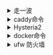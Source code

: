 <details>

<summary>走一波</summary>

```
更新安装软件 
apt update -y
apt update -y && apt upgrade -y
apt install wget curl sudo vim git -y

安装bbr
echo "net.core.default_qdisc=fq" >> /etc/sysctl.conf
echo "net.ipv4.tcp_congestion_control=bbr" >> /etc/sysctl.conf     
echo "net.ipv4.icmp_echo_ignore_all=1" >> /etc/sysctl.conf  
sysctl -p

开关IPV6
curl -O https://github.com/yvhk750/001/raw/main/sh/ipv6.sh && chmod +x ipv6.sh && sudo ./ipv6.sh

安装ssh 
wget https://github.com/yvhk750/001/raw/main/sh/key.sh --no-check-certificate&& bash key.sh yvhk750

caddy NaiveProxy 与 Trojan（支持CF优选IP） 
脚本1
wget -N --no-check-certificate https://github.com/yvhk750/001/raw/main/sh/nt1.sh && bash nt1.sh
脚本2
bash <(curl -s https://raw.githubusercontent.com/yvhk750/001/main/sh/nt.sh) 域名 账号 密码

安装 docker
curl -fsSL https://get.docker.com -o get-docker.sh
sh get-docker.sh

ufw防火墙控制docker 开放80 443 52022
wget -N --no-check-certificate https://github.com/yvhk750/001/raw/main/sh/ufw.sh && bash ufw.sh


安装 alist
curl -fsSL "https://alist.nn.ci/v3.sh" | bash -s install  
更新
curl -fsSL "https://alist.nn.ci/v3.sh" | bash -s update
卸载
curl -fsSL "https://alist.nn.ci/v3.sh" | bash -s uninstall

alist+arist
docker run -d --restart=always -v /etc/alist:/opt/alist/data -v /mnt:/mnt -p 5244:5244 -e PUID=0 -e PGID=0 -e UMASK=022 --name="alist" xhofe/alist-aria2:latest


# 手动设置一个密码,`NEW_PASSWORD`是指你需要设置的密码
docker exec -it alist ./alist admin set NEW_PASSWORD
```
</details>

<details>

<summary>caddy命令</summary>

```
配置重载
systemctl reload caddy
停止
systemctl stop caddy
格式化
caddy fmt /etc/caddy/Caddyfile --overwrite
启动
systemctl start caddy
服务状态
systemctl status caddy
```
</details>


<details>

<summary>Hysteria2</summary>

```
#一键安装Hysteria2
bash <(curl -fsSL https://get.hy2.sh/)

#使用自签证书
openssl req -x509 -nodes -newkey ec:<(openssl ecparam -name prime256v1) \
    -keyout /etc/hysteria/bing.key -out /etc/hysteria/bing.crt \
    -days 36500 -subj "/CN=www.bing.com" \
    -addext "subjectAltName=DNS:www.bing.com,DNS:bing.com" \
&& sudo chown hysteria /etc/hysteria/bing.key /etc/hysteria/bing.crt

#启动Hysteria2
systemctl start hysteria-server.service
#重启Hysteria2
systemctl restart hysteria-server.service
#查看Hysteria2状态
systemctl status hysteria-server.service
#停止Hysteria2
systemctl stop hysteria-server.service
#设置开机自启
systemctl enable hysteria-server.service
#查看日志
journalctl -u hysteria-server.service
```
服务器配置文件

cat << EOF > /etc/hysteria/config.yaml
listen: :443 #监听端口

#使用CA证书
#acme:
#  domains:
#    - a.com #你的域名，需要先解析到服务器ip
#  email: test@email.com

#使用自签证书
#tls:
#  cert: /etc/hysteria/server.crt
#  key: /etc/hysteria/server.key

auth:
  type: password
  password: qwert5tgb #设置认证密码
  
masquerade:
  type: proxy
  proxy:
    url: https://www.bing.com #伪装网址
    rewriteHost: true
  listenHTTP: :80 
  listenHTTPS: :443 
  forceHTTPS: true 
EOF

</details>


<details>

<summary>docker命令</summary>

```
安装
curl -fsSL https://get.docker.com -o get-docker.sh
sh get-docker.sh
查看
docker ps -a
停止
docker stop id
启动
docker start id
重启
docker restart id
删除
docker rm -f id
docker-compose启动
docker compose up -d
docker-compose停止
docker compose down
查看网络
docker inspect id
查看日志
docker logs -f id

docker compose 更新命令
docker compose pull
docker compose up -d

```

</details>

<details>

<summary>ufw 防火墙</summary>

```
  安装
apt-get install ufw
  状态
ufw status
  开启tcp与udp端口
ufw allow 22
  删除端口
ufw delete allow 22
  启动
ufw enable
  停止
ufw disable

------Docker网络之防火墙-----

#修改ufw默认的配置
nano /etc/default/ufw
#把DEFAULT_FORWARD_POLICY修改成下面这样
DEFAULT_FORWARD_POLICY="ACCEPT"

#修改docker.service配置，防止它修改防火墙规则
##docker.service可能在以下3个路径，选任一修改即可##
/usr/lib/systemd/system/docker.service
/etc/systemd/system/multi-user.target.wants/
/lib/systemd/system/docker.service
#修改文件
nano /usr/lib/systemd/system/docker.service
#找到 ExecStart 字段
#默认为：
ExecStart=/usr/bin/dockerd -H fd:// --containerd=/run/containerd/containerd.sock
改为
ExecStart=/usr/bin/dockerd --iptables=false -H fd:// --containerd=/run/containerd/containerd.sock

#修改docker的默认配置。注释DOCKER_OPTS这行，在参数后添加添加--iptables=false
nano /etc/default/docker
#修改文件
DOCKER_OPTS="--dns 8.8.8.8 --dns 8.8.4.4 --iptables=false"

#修改/etc/ufw/before.rules以使容器内部可以访问外网，否则任何容器内的联网操作都会被禁止
nano /etc/ufw/before.rules
#在`*filter`前面添加下面内容，根据自己具体网段往后自行添加
*nat
:POSTROUTING ACCEPT [0:0]
-A POSTROUTING ! -s 172.17.0.0/16 -j MASQUERADE
-A POSTROUTING ! -s 172.18.0.0/16 -j MASQUERADE
-A POSTROUTING ! -s 172.xx.0.0/16 -j MASQUERADE
COMMIT

#重启docker
systemctl daemon-reload && systemctl restart docker

#若不生效重启服务器
```
</details>
